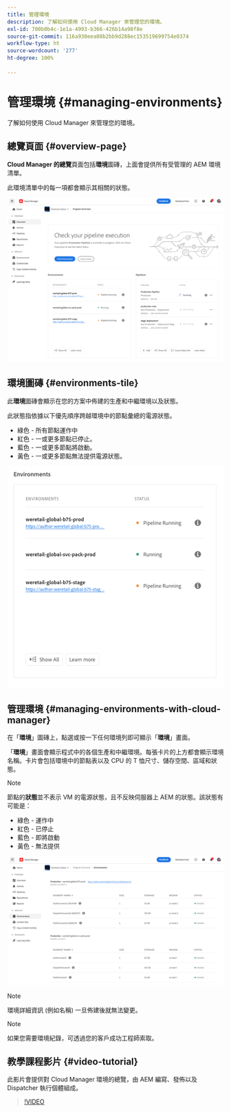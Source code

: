 ```yaml
---
title: 管理環境
description: 了解如何使用 Cloud Manager 來管理您的環境。
exl-id: 700b0b4c-1e1a-4993-b366-426b14a98f8e
source-git-commit: 116a930eea08b2bb9d288ec153519699754e0374
workflow-type: ht
source-wordcount: '277'
ht-degree: 100%

---
```



# 管理環境 {#managing-environments}

了解如何使用 Cloud Manager 來管理您的環境。

## 總覽頁面 {#overview-page}

**Cloud Manager 的總覽**&#x200B;頁面包括&#x200B;**環境**&#x200B;圖磚，上面會提供所有受管理的 AEM 環境清單。

此環境清單中的每一項都會顯示其相關的狀態。

![總覽頁面](/help/assets/Manage-Environ-Overview.png)

## 環境圖磚 {#environments-tile}

此&#x200B;**環境**&#x200B;圖磚會顯示在您的方案中佈建的生產和中繼環境以及狀態。

此狀態指依據以下優先順序跨越環境中的節點彙總的電源狀態。

* 綠色 - 所有節點運作中
* 紅色 - 一或更多節點已停止。
* 藍色 - 一或更多節點將啟動。
* 黃色 - 一或更多節點無法提供電源狀態。

![環境圖磚](/help/assets/Environments-card-new.png)

## 管理環境 {#managing-environments-with-cloud-manager}

在「**環境**」圖磚上，點選或按一下任何環境列即可顯示「**環境**」畫面。

「**環境**」畫面會顯示程式中的各個生產和中繼環境。每張卡片的上方都會顯示環境名稱。卡片會包括環境中的節點表以及 CPU 的 T 恤尺寸、儲存空間、區域和狀態。

>[!NOTE]
>
>節點的&#x200B;**狀態**&#x200B;並不表示 VM 的電源狀態，且不反映伺服器上 AEM 的狀態。該狀態有可能是：

* 綠色 - 運作中
* 紅色 - 已停止
* 藍色 - 即將啟動
* 黃色 - 無法提供

![「環境」索引標籤](/help/assets/Environments-tab.png)

>[!NOTE]
>
>環境詳細資訊 (例如名稱) 一旦佈建後就無法變更。

>[!NOTE]
>
>如果您需要環境紀錄，可透過您的客戶成功工程師索取。

## 教學課程影片 {#video-tutorial}

此影片會提供對 Cloud Manager 環境的總覽，由 AEM 編寫、發佈以及 Dispatcher 執行個體組成。

>[!VIDEO](https://video.tv.adobe.com/v/26318/)
